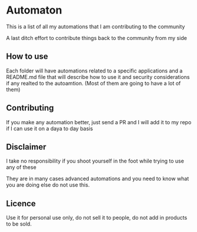 # Automaton

This is a list of all my automations that I am contributing to the community

A last ditch effort to contribute things back to the community from my side

## How to use

Each folder will have automations related to a specific applications
and a README.md file that will describe how to use it and security considerations
if any realted to the autoamtion. (Most of them are going to have a lot of them)

## Contributing

If you make any automation better, just send a PR and I will add it to my repo if
I can use it on a daya to day basis

## Disclaimer

I take no responsibility if you shoot yourself in the foot while trying to use any of these

They are in many cases advanced automations and you need to know what you are doing else
do not use this.

## Licence

Use it for personal use only, do not sell it to people, do not add in products to be sold.
